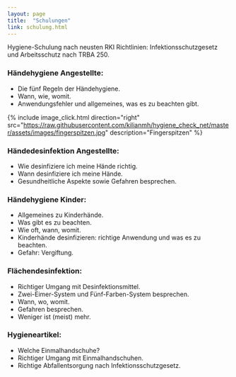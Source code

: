 ```yaml
---
layout: page
title:  "Schulungen"
link: schulung.html
---
```


Hygiene-Schulung nach neusten RKI Richtlinien: Infektionsschutzgesetz und Arbeitsschutz nach TRBA 250.

### Händehygiene Angestellte:
- Die fünf Regeln der H&auml;ndehygiene.  
- Wann, wie, womit.  
- Anwendungsfehler und allgemeines, was es zu beachten gibt.  

{% include image_click.html direction="right" src="https://raw.githubusercontent.com/kilianmh/hygiene_check_net/master/assets/images/fingerspitzen.jpg" description="Fingerspitzen" %}  

### Händedesinfektion Angestellte:
- Wie desinfiziere ich meine H&auml;nde richtig.
- Wann desinfiziere ich meine H&auml;nde.
- Gesundheitliche Aspekte sowie Gefahren besprechen.

### Händehygiene Kinder:
- Allgemeines zu Kinderh&auml;nde.  
- Was gibt es zu beachten.  
- Wie oft, wann, womit.  
- Kinderhände desinfizieren: richtige Anwendung und was es zu beachten.  
- Gefahr: Vergiftung.

### Fl&auml;chendesinfektion:
- Richtiger Umgang mit Desinfektionsmittel.
- Zwei-Eimer-System und F&uuml;nf-Farben-System besprechen.
- Wann, wo, womit.
- Gefahren besprechen.
- Weniger ist (meist) mehr.

### Hygieneartikel:
- Welche Einmalhandschuhe?
- Richtiger Umgang mit Einmalhandschuhen.
- Richtige Abfallentsorgung nach Infektionsschutzgesetz.
